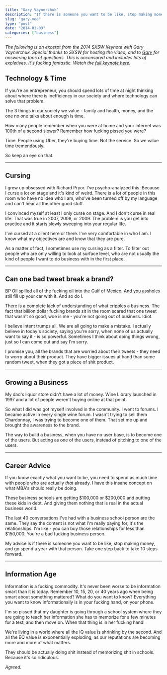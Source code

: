 ```yaml
---
title: "Gary Vaynerchuk"
description: "If there is someone you want to be like, stop making money, and go spend a year with that person."
slug: "gary-vee"  
type: "post"
date: "2014-01-09"
categories: ["business"]
---
```



*The following is an excerpt from the 2014 SXSW Keynote with Gary Vaynerchuk. Special thanks to SXSW for hosting the video, and to [Gary](https://twitter.com/garyvee) for answering tons of questions. This is uncensored and includes lots of expletives. It's fucking fantastic. Watch the [full keynote here](https://www.youtube.com/watch?v=EyzNjPU0GqU).* 

## Technology & Time

If you're an entrepreneur, you should spend lots of time at night thinking about where there is inefficiency in our society and where technology can solve that problem. 

The 3 things in our society we value - family and health, money, and the one no one talks about enough is time. 

How many people remember when you were at home and your internet was 100th of a second slower? Remember how fucking pissed you were? 

Time. People using Uber, they're buying time. Not the service. So we value time tremendously. 

So keep an eye on that. 

* * * 

## Cursing

I grew up obsessed with Richard Pryor. I've psycho-analyzed this. Because I curse a lot on stage and it's kind of weird. There is a lot of people in this room who have no idea who I am, who've been turned off by my language and can't hear all the other good stuff.

I convinced myself at least I only curse on stage. And I don't curse in real life. That was true in 2007, 2008, or 2009. The problem is you get into practice and it starts slowly sweeping into your regular life.

I've cursed at a client here or there. I've very comfortable in who I am. I know what my objectives are and know that they are pure. 

As a matter of fact, I sometimes use my cursing as a filter. To filter out people who are only willing to look at surface level, who are not usually the kind of people I want to do business with in the first place. 

* * * 

## Can one bad tweet break a brand? 

BP Oil spilled all of the fucking oil into the Gulf of Mexico. And you assholes still fill up your car with it. And so do I. 

There is a complete lack of understanding of what cripples a business. The fact that billion dollar fucking brands sit in the room scared that one tweet that wasn't so good, woe is me - you're not going out of business. Idiot. 

I believe intent trumps all. We are all going to make a mistake. I actually believe in today's society, saying you're sorry, when none of us actually want to say it - is so powerful. Sometimes I think about doing things wrong, just so I can come out and say I'm sorry. 

I promise you, all the brands that are worried about their tweets - they need to worry about their product. They have bigger issues at hand than some random tweet, when they got a piece of shit product. 

* * * 

## Growing a Business

My dad's liquor store didn't have a lot of money. Wine Library launched in 1997 and a lot of people weren't buying online at that point. 

So what I did was got myself involved in the community. I went to forums. I became active in every single wine forum. I wasn't trying to sell them Chardonnay, I was trying to become one of them. That set me up and brought the awareness to the brand. 

The way to build a business, when you have no user base, is to become one of the users. But acting as one of the users, instead of pitching to one of the users.   

* * * 

## Career Advice 

If you know exactly what you want to be, you need to spend as much time with people who are actually *that* already. I have this insane concept on what MBA's should really be doing. 

These business schools are getting $100,000 or $200,000 and putting these kids in debt. And giving them nothing that is real in the actual business world. 

The last 40 conversations I've had with a business school person are the same. They say the content is not what I'm really paying for, it's the relationships. I'm like - you can buy those relationships for less than $150,000. You're a bad fucking business person. 

My advice is if there is someone you want to be like, stop making money, and go spend a year with that person. Take one step back to take 10 steps forward. 

* * * 

## Information Age

Information is a fucking commodity. It's never been worse to be information smart than it is today. Remember 10, 15, 20, or 40 years ago when being smart about something mattered? What do you want to know? Everything you want to know informationally is in your fucking hand, on your phone. 

I'm so pissed that my daughter is going through a school system where they are going to teach her information she has to memorize for a few minutes for a test, and then move on. When that thing is in her fucking hand! 

We're living in a world where all the IQ value is shrinking by the second. And all the EQ value is exponentially exploding, as our reputations are becoming more and more of what matters. 

They should be actually doing shit instead of memorizing shit in schools. Because it's so ridiculous. 

*Agreed.*  





  








 